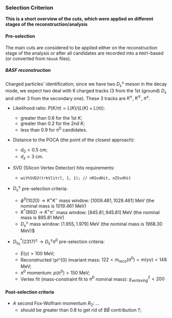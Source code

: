 ### Selection Criterion
**This is a short overview of the cuts, which were applied on different stages of the reconstruction/analysis**

#### Pre-selection
The main cuts are considered to be applied either on the reconstruction stage of the analysis or after all candidates are recorded into a ```ROOT```-based (or converted from ```hbook``` files).

##### BASF reconstruction

Charged particles' identification;
since we have two $D_{s}^{\pm}$ meson in the decay mode, we expect two deal with 6 charged tracks (3 from the 1st (ground) $D_{s}$ and other 3 from the secondary one). These 3 tracks are $K^{\pm}$, $K^{\mp}$, $\pi^{\pm}$.

- Likelihood ratio: $P(K/\pi) = L(K)/(L(K) + L(\pi))$:
  - greater than $0.6$ for the 1st $K$;
  - greater than $0.2$ for the 2nd $K$;
  - less than $0.9$ for $\pi^{0}$ candidates.

- Distance to the POCA (the point of the closest approach):
  - $d_{0} < 0.5$ cm;
  - $d_{z} < 3$ cm.
- SVD (Silicon Vertex Detector) hits requirements:
  - ```withSVD2(trkV[itr], 1, 1); // nRSvdHit, nZSvdHit```
- $D_{s}^{\pm}$ pre-selection criteria:
  - $\phi^{0}(1020) \rightarrow K^{+}K^{-}$ mass window: $[1009.461 ,1029.461]$ MeV (the nominal mass is $1019.461$ MeV)
  - $K^{*}(892) \rightarrow K^{+}\pi^{-}$ mass window: $[845.81, 945.81]$ MeV (the nominal mass is $895.81$ MeV)
  - $D_{s}^{\pm}$ mass window: $[1.955, 1.979]$ MeV (the nominal mass is $1968.30$ MeV)$
- $D_{s_{0}}^{*}(2317)^{\pm} \rightarrow D_{s}^{\pm} \pi^{0}$ pre-selection criteria:
  - $E(\gamma) > 100$ MeV;
  - Reconstructed \pi^{0} invariant mass: $122 < m_{reco}(\pi^{0}) = m(\gamma\gamma) < 148$ MeV;
  - $\pi^{0}$ momentum: $p(\pi^{0}) > 150$ MeV;
  - Vertex fit (mass-constraint fit to $\pi^{0}$ nominal mass): $\chi^{2}_{vertexing} < 200$

#### Post-selection criteria

- A second Fox-Wolfram momentum $R_{2}$: ...
  - should be greater than 0.8 to get rid of $B\bar{B}$ contribution ?; 

[//]: # (- blablabla)
